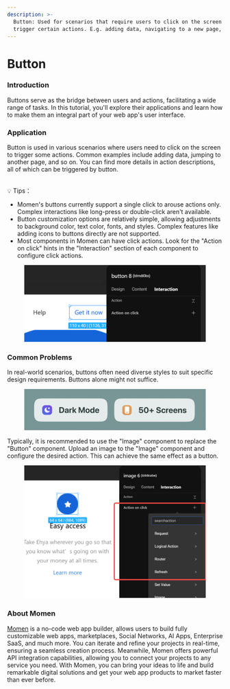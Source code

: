 ```yaml
---
description: >-
  Button: Used for scenarios that require users to click on the screen to
  trigger certain actions. E.g. adding data, navigating to a new page, etc.
---
```


# Button

### Introduction

Buttons serve as the bridge between users and actions, facilitating a wide range of tasks. In this tutorial, you'll explore their applications and learn how to make them an integral part of your web app's user interface.

### Application

Button is used in various scenarios where users need to click on the screen to trigger some actions. Common examples include adding data, jumping to another page, and so on. You can find more details in action descriptions, all of which can be triggered by button.

\
💡 Tips：

* Momen's buttons currently support a single click to arouse actions only. Complex interactions like long-press or double-click aren't available.
* Button customization options are relatively simple, allowing adjustments to background color, text color, fonts, and styles. Complex features like adding icons to buttons directly are not supported.
* Most components in Momen can have click actions. Look for the "Action on click" hints in the "Interaction" section of each component to configure click actions.

<figure><img src="../.gitbook/assets/1 (47).png" alt="Configure button component in a no-code tool"><figcaption></figcaption></figure>

### Common Problems

In real-world scenarios, buttons often need diverse styles to suit specific design requirements. Buttons alone might not suffice.

<figure><img src="../.gitbook/assets/2 (41).png" alt="Different buttons"><figcaption></figcaption></figure>

Typically, it is recommended to use the "Image" component to replace the "Button" component. Upload an image to the "Image" component and configure the desired action. This can achieve the same effect as a button.

<figure><img src="../.gitbook/assets/3 (39).png" alt="Upload an image to replace button"><figcaption></figcaption></figure>



### About Momen

[Momen](https://momen.app/?channel=blog-about) is a no-code web app builder, allows users to build fully customizable web apps, marketplaces, Social Networks, AI Apps, Enterprise SaaS, and much more. You can iterate and refine your projects in real-time, ensuring a seamless creation process. Meanwhile, Momen offers powerful API integration capabilities, allowing you to connect your projects to any service you need. With Momen, you can bring your ideas to life and build remarkable digital solutions and get your web app products to market faster than ever before.
